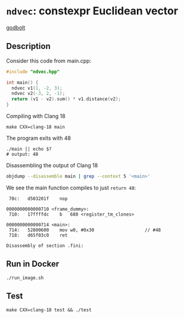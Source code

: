 # `ndvec`: constexpr Euclidean vector

[godbolt](https://godbolt.org/z/oh3rvv5Tc)

## Description

Consider this code from main.cpp:
```c++
#include "ndvec.hpp"

int main() {
  ndvec v1(1, -2, 3);
  ndvec v2(-3, 2, -1);
  return (v1 - v2).sum() * v1.distance(v2);
}
```
Compiling with Clang 18
```
make CXX=clang-18 main
```
The program exits with 48
```
./main || echo $?
# output: 48
```
Disassembling the output of Clang 18
```sh
objdump --disassemble main | grep --context 5 '<main>'
```
We see the main function compiles to just `return 48`:
```
 70c:	d503201f 	nop

0000000000000710 <frame_dummy>:
 710:	17ffffdc 	b	680 <register_tm_clones>

0000000000000714 <main>:
 714:	52800600 	mov	w0, #0x30                  	// #48
 718:	d65f03c0 	ret

Disassembly of section .fini:
```

## Run in Docker

```
./run_image.sh
```

## Test

```
make CXX=clang-18 test && ./test
```
